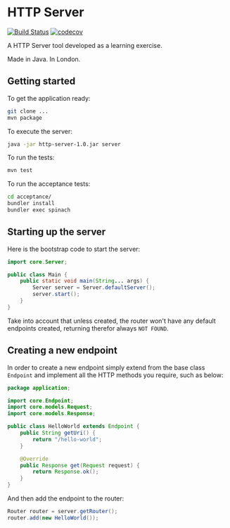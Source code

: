 # HTTP Server

[![Build Status](https://travis-ci.org/Manzanit0/HttpServer.svg?branch=master)](https://travis-ci.org/Manzanit0/HttpServer)
[![codecov](https://codecov.io/gh/Manzanit0/HttpServer/branch/master/graph/badge.svg)](https://codecov.io/gh/Manzanit0/HttpServer)

A HTTP Server tool developed as a learning exercise.

Made in Java. In London.

## Getting started

To get the application ready:
```bash
git clone ...
mvn package
```

To execute the server:
```bash
java -jar http-server-1.0.jar server
```

To run the tests:
```bash
mvn test
```

To run the acceptance tests:
```bash
cd acceptance/
bundler install
bundler exec spinach
```

## Starting up the server

Here is the bootstrap code to start the server:

```java
import core.Server;

public class Main {
    public static void main(String... args) {
        Server server = Server.defaultServer();
        server.start();
    }
}
```

Take into account that unless created, the router won't have any default endpoints created,
returning therefor always `NOT FOUND`.

## Creating a new endpoint

In order to create a new endpoint simply extend from the base class `Endpoint` and
implement all the HTTP methods you require, such as below:

```java
package application;

import core.Endpoint;
import core.models.Request;
import core.models.Response;

public class HelloWorld extends Endpoint {
    public String getUri() {
        return "/hello-world";
    }

    @Override
    public Response get(Request request) {
        return Response.ok();
    }
}

```

And then add the endpoint to the router:

```java
Router router = server.getRouter();
router.add(new HelloWorld());
```

